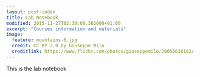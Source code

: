 ```yaml
---
layout: post-index
title: Lab Notebook
modified: 2015-11-27T02:30:00.362000+01:00
excerpt: "Courses information and materials"
image:
  feature: mountains-6.jpg
  credit: CC BY 2.0 by Giuseppe Milo
  creditlink: https://www.flickr.com/photos/giuseppemilo/20056638182/
---
```


This is the lab notebook
